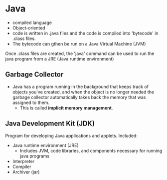 # Java
- compiled language
- Object-oriented 
- code is written in .java files and the code is compiled into 'bytecode' in .class files. 
- The bytecode can gthen be run on a Java Virtual Machine (JVM)

Once .class files are created, the 'java' command can be used to run the java program from a JRE (Java runtime environment)

## Garbage Collector
- Java has a program running in the background that keeps track of objects you've created, and when the object is no longer needed the garbage collector automatically takes back the memory that was assigned to them.
  - This is called **implicit memory management**.

## Java Development Kit (JDK)
Program for developing Java applications and applets. Included:
  - Java runtime environment (JRE)
    - Includes JVM, code libraries, and components necessary for running java programs
  - Interpreter 
  - Compiler
  - Archiver (jar)


